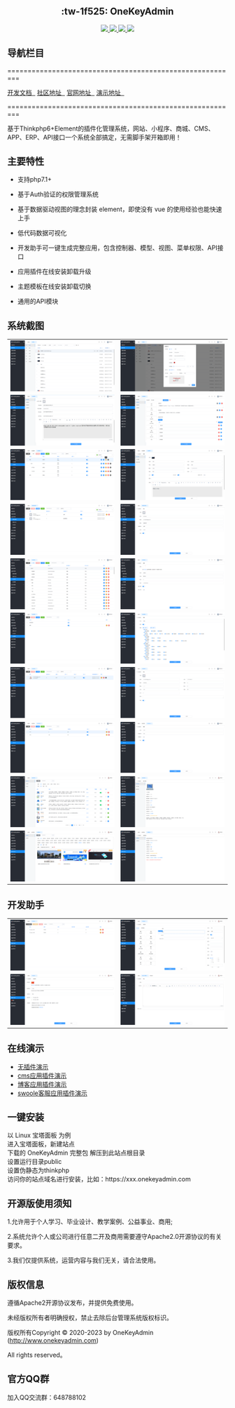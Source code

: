 <h2 align="center">:tw-1f525: OneKeyAdmin</h2>
<p align="center">
    <a href="http://www.onekeyadmin.com" target="_blank">
        <img src="https://img.shields.io/badge/OfficialWebsite-OneKeyAdmin-yellow.svg" />
    </a>
    <a href="http://www.onekeyadmin.com" target="_blank">
        <img src="https://img.shields.io/badge/Licence-Apache2.0-green.svg?style=flat" />
    </a>
    <a href="http://www.onekeyadmin.com" target="_blank">
        <img src="https://img.shields.io/badge/Edition-1.3.9-blue.svg" />
    </a>
     <a href="http://www.onekeyadmin.com/version.html" target="_blank">
        <img src="https://img.shields.io/badge/download-7.0m-red.svg" />
    </a>
</p>

## 导航栏目
=========================================================

<a href="https://www.onekeyadmin.com/docs-home.html" target="_blank">开发文档&nbsp;&nbsp;</a>
<a href="https://www.onekeyadmin.com/question.html" target="_blank">社区地址&nbsp;&nbsp;</a>
<a href="https://www.onekeyadmin.com" target="_blank">官网地址&nbsp;&nbsp;</a>
<a href="http://github.onekeyadmin.com/mk_admin" target="_blank">演示地址&nbsp;&nbsp;</a>

=========================================================

<div>基于Thinkphp6+Element的插件化管理系统，网站、小程序、商城、CMS、APP、ERP、API接口一个系统全部搞定，无需脚手架开箱即用！</div>

## 主要特性

* 支持php7.1+

* 基于Auth验证的权限管理系统

* 基于数据驱动视图的理念封装 element，即使没有 vue 的使用经验也能快速上手

* 低代码数据可视化

* 开发助手可一键生成完整应用，包含控制器、模型、视图、菜单权限、API接口

* 应用插件在线安装卸载升级

* 主题模板在线安装卸载切换

* 通用的API模块

## 系统截图

<table>
    <tr>
        <td><img src="https://github.com/keheying/onekeyadmin/raw/master/readme/资源库1.png"/></td>
        <td><img src="https://github.com/keheying/onekeyadmin/raw/master/readme/资源库2.png"/></td> 
    </tr>
    <tr>
        <td><img src="https://github.com/keheying/onekeyadmin/raw/master/readme/系统配置1.png"/></td>
        <td><img src="https://github.com/keheying/onekeyadmin/raw/master/readme/系统配置2.png"/></td>
    </tr>
    <tr>
        <td><img src="https://github.com/keheying/onekeyadmin/raw/master/readme/分类管理1.png "/></td>
        <td><img src="https://github.com/keheying/onekeyadmin/raw/master/readme/分类管理2.png"/></td>
    </tr>
    <tr>
        <td><img src="https://github.com/keheying/onekeyadmin/raw/master/readme/管理员管理1.png"/></td>
        <td><img src="https://github.com/keheying/onekeyadmin/raw/master/readme/管理员管理2.png"/></td>
    </tr>   
    <tr>
        <td><img src="https://github.com/keheying/onekeyadmin/raw/master/readme/菜单规则1.png"/></td>
        <td><img src="https://github.com/keheying/onekeyadmin/raw/master/readme/菜单规则2.png"/></td>
    </tr>
    <tr>
        <td><img src="https://github.com/keheying/onekeyadmin/raw/master/readme/角色管理1.png"/></td>
        <td><img src="https://github.com/keheying/onekeyadmin/raw/master/readme/角色管理2.png"/></td>
    </tr>
    <tr>
        <td><img src="https://github.com/keheying/onekeyadmin/raw/master/readme/会员列表1.png"/></td>
        <td><img src="https://github.com/keheying/onekeyadmin/raw/master/readme/会员列表2.png"/></td>
    </tr>
    <tr>
        <td><img src="https://github.com/keheying/onekeyadmin/raw/master/readme/会员分组1.png"/></td>
        <td><img src="https://github.com/keheying/onekeyadmin/raw/master/readme/会员分组2.png"/></td>
    </tr>
    <tr>
        <td><img src="https://github.com/keheying/onekeyadmin/raw/master/readme/插件商店1.png"/></td>
        <td><img src="https://github.com/keheying/onekeyadmin/raw/master/readme/插件商店2.png"/></td>
    </tr>
    <tr>
        <td><img src="https://github.com/keheying/onekeyadmin/raw/master/readme/主题商店1.png"/></td>
        <td><img src="https://github.com/keheying/onekeyadmin/raw/master/readme/主题商店2.png"/></td>
    </tr>
</table>

## 开发助手

<table>
    <tr>
        <td><img src="https://github.com/keheying/onekeyadmin/raw/master/readme/开发助手1.png"/></td>
        <td><img src="https://github.com/keheying/onekeyadmin/raw/master/readme/开发助手2.png"/></td>
    </tr>
    <tr>
        <td><img src="https://github.com/keheying/onekeyadmin/raw/master/readme/开发助手3.png"/></td>
        <td><img src="https://github.com/keheying/onekeyadmin/raw/master/readme/开发助手4.png"/></td>
    </tr>
</table>

## 在线演示

* <a href="http://github.onekeyadmin.com/mk_admin" target="_blank">无插件演示</a>
* <a href="http://cms.onekeyadmin.com/mk_admin" target="_blank">cms应用插件演示</a>
* <a href="http://blog.onekeyadmin.com/mk_admin" target="_blank">博客应用插件演示</a>
* <a href="http://swoole.onekeyadmin.com/mk_admin" target="_blank">swoole客服应用插件演示</a>

## 一键安装

<div>以 Linux 宝塔面板 为例</div>
<div>进入宝塔面板，新建站点</div>
<div>下载的 OneKeyAdmin 完整包 解压到此站点根目录</div>
<div>设置运行目录public</div>
<div>设置伪静态为thinkphp</div>
<div>访问你的站点域名进行安装，比如：https://xxx.onekeyadmin.com</div>

## 开源版使用须知

1.允许用于个人学习、毕业设计、教学案例、公益事业、商用;

2.系统允许个人或公司进行任意二开及商用需要遵守Apache2.0开源协议的有关要求。

3.我们仅提供系统，运营内容与我们无关，请合法使用。

## 版权信息

遵循Apache2开源协议发布，并提供免费使用。

未经版权所有者明确授权，禁止去除后台管理系统版权标识。

版权所有Copyright © 2020-2023 by OneKeyAdmin (http://www.onekeyadmin.com)

All rights reserved。

## 官方QQ群

加入QQ交流群：648788102